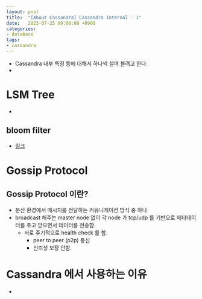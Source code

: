 ```yaml
---
layout: post
title:  "[About Cassandra] Cassandra Internal - 1"
date:   2023-07-25 09:00:00 +0900
categories:
- database
tags:
- cassandra
---
```


- Cassandra 내부 특징 등에 대해서 하나씩 살펴 볼려고 한다.
- 

# LSM Tree
- 

## bloom filter
- [링크](./2023-07-23-bloom-filter-01.html)

# Gossip Protocol
## Gossip Protocol 이란?
- 분산 환경에서 메시지를 전달하는 커뮤니케이션 방식 중 하나
- broadcast 해주는 master node 없이 각 node 가 tcp/udp 를 기반으로 메타데이터를 주고 받으면서 데이터를 전송함.
  - 서로 주기적으로 health check 를 함.
    - peer to peer (p2p) 통신
    - 신뢰성 보장 안함.

# Cassandra 에서 사용하는 이유
- 